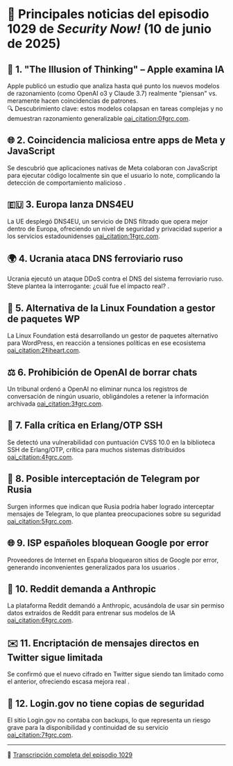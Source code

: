 # 📰 Principales noticias del episodio 1029 de *Security Now!* (10 de junio de 2025)

## 🧠 1. "The Illusion of Thinking" – Apple examina IA
Apple publicó un estudio que analiza hasta qué punto los nuevos modelos de razonamiento (como OpenAI o3 y Claude 3.7) realmente "piensan" vs. meramente hacen coincidencias de patrones.  
🔍 Descubrimiento clave: estos modelos colapsan en tareas complejas y no demuestran razonamiento generalizable  [oai_citation:0‡grc.com](https://www.grc.com/sn/sn-1029.htm?utm_source=chatgpt.com).

## 🌐 2. Coincidencia maliciosa entre apps de Meta y JavaScript
Se descubrió que aplicaciones nativas de Meta colaboran con JavaScript para ejecutar código localmente sin que el usuario lo note, complicando la detección de comportamiento malicioso .

## 🇪🇺 3. Europa lanza DNS4EU
La UE desplegó DNS4EU, un servicio de DNS filtrado que opera mejor dentro de Europa, ofreciendo un nivel de seguridad y privacidad superior a los servicios estadounidenses  [oai_citation:1‡grc.com](https://www.grc.com/sn/sn-1029.htm?utm_source=chatgpt.com).

## 🌍 4. Ucrania ataca DNS ferroviario ruso
Ucrania ejecutó un ataque DDoS contra el DNS del sistema ferroviario ruso. Steve plantea la interrogante: ¿cuál fue el impacto real? .

## 🐧 5. Alternativa de la Linux Foundation a gestor de paquetes WP
La Linux Foundation está desarrollando un gestor de paquetes alternativo para WordPress, en reacción a tensiones políticas en ese ecosistema  [oai_citation:2‡iheart.com](https://www.iheart.com/podcast/166-security-now-audio-22778629/?utm_source=chatgpt.com).

## ⚖️ 6. Prohibición de OpenAI de borrar chats
Un tribunal ordenó a OpenAI no eliminar nunca los registros de conversación de ningún usuario, obligándoles a retener la información archivada  [oai_citation:3‡grc.com](https://www.grc.com/sn/sn-1029.htm?utm_source=chatgpt.com).

## 🔐 7. Falla crítica en Erlang/OTP SSH
Se detectó una vulnerabilidad con puntuación CVSS 10.0 en la biblioteca SSH de Erlang/OTP, crítica para muchos sistemas distribuidos  [oai_citation:4‡grc.com](https://www.grc.com/sn/sn-1029.htm?utm_source=chatgpt.com).

## 📱 8. Posible interceptación de Telegram por Rusia
Surgen informes que indican que Rusia podría haber logrado interceptar mensajes de Telegram, lo que plantea preocupaciones sobre su seguridad  [oai_citation:5‡grc.com](https://www.grc.com/sn/sn-1029.htm?utm_source=chatgpt.com).

## 🌐 9. ISP españoles bloquean Google por error
Proveedores de Internet en España bloquearon sitios de Google por error, generando inconvenientes generalizados para los usuarios .

## 📝 10. Reddit demanda a Anthropic
La plataforma Reddit demandó a Anthropic, acusándola de usar sin permiso datos extraídos de Reddit para entrenar sus modelos de IA  [oai_citation:6‡grc.com](https://www.grc.com/sn/sn-1029.htm?utm_source=chatgpt.com).

## ✉️ 11. Encriptación de mensajes directos en Twitter sigue limitada
Se confirmó que el nuevo cifrado en Twitter sigue siendo tan limitado como el anterior, ofreciendo escasa mejora real .

## 🧾 12. Login.gov no tiene copias de seguridad
El sitio Login.gov no contaba con backups, lo que representa un riesgo grave para la disponibilidad y continuidad de su servicio  [oai_citation:7‡grc.com](https://www.grc.com/sn/sn-1029.htm?utm_source=chatgpt.com).

---

🔗 [Transcripción completa del episodio 1029](https://www.grc.com/sn/sn-1029.htm)
